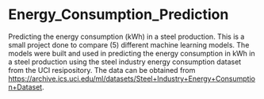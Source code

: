 # Energy_Consumption_Prediction
Predicting the energy consumption (kWh) in a steel production.
This is a small project done to compare (5) different machine learning models.
The models were built and used in predicting the energy consumption in kWh in a steel production using the steel industry energy consumption dataset from the UCI resipository.
The data can be obtained from https://archive.ics.uci.edu/ml/datasets/Steel+Industry+Energy+Consumption+Dataset.
